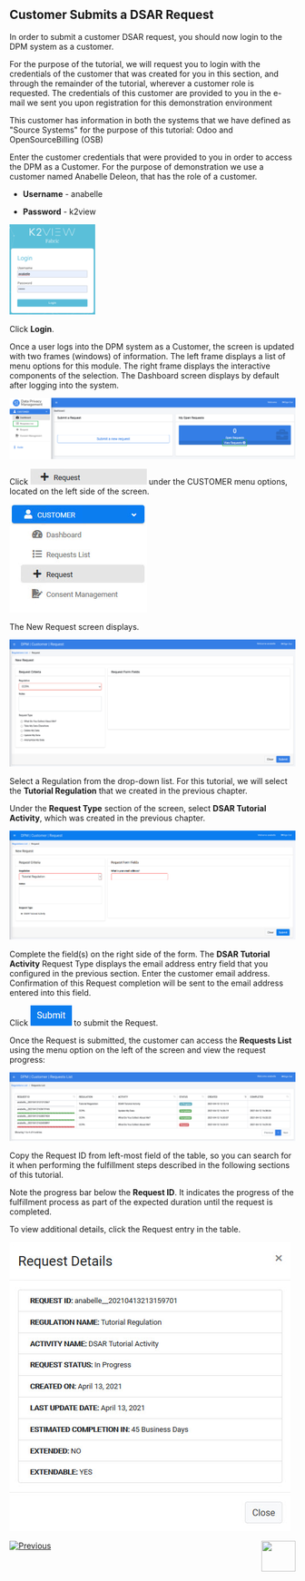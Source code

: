 ## Customer Submits a DSAR Request

In order to submit a customer DSAR request, you should now login to the DPM system as a customer. 

For the purpose of the tutorial, we will request you to login with the credentials of the customer that was created for you in this section, and through the remainder of the tutorial, wherever a customer role is requested. The credentials of this customer are provided to you in the e-mail we sent you upon registration for this demonstration environment

This customer has information in both the systems that we have defined as "Source Systems" for the purpose of this tutorial: Odoo and OpenSourceBilling (OSB)

Enter the customer credentials that were provided to you in order to access the DPM as a Customer. 
For the purpose of demonstration we use a customer named Anabelle Deleon, that has the role of a customer.

- **Username** - anabelle

- **Password** - k2view

<img src="../images/anabelle_login.png" width="30%" height="30%">
                               

Click **Login**.

Once a user logs into the DPM system as a Customer, the screen is updated with two frames (windows) of information. The left frame displays a list of menu options for this module. The right frame displays the interactive components of the selection. The Dashboard screen displays by default after logging into the system.

![image](../images/Customer_Dashboard_View_Requests.png)    

Click ![image](../images/Customer_Request.png) under the CUSTOMER menu options, located on the left side of the screen. 
 
![image](../images/Customer_Request_LeftPanel.png)

The New Request screen displays.

![image](../images/Customer_Request_Landing.png)

Select a Regulation from the drop-down list. For this tutorial, we will select the **Tutorial Regulation** that we created in the previous chapter.

Under the **Request Type** section of the screen, select **DSAR Tutorial Activity**, which was created in the previous chapter. 

![image](../images/02_01_DSAR_Fulfillment_Submit_Request.png)  

Complete the field(s) on the right side of the form. The **DSAR Tutorial Activity** Request Type displays the email address entry field that you configured in the previous section. Enter the customer email address. Confirmation of this Request completion will be sent to the email address entered into this field.    

Click ![image](../images/ICON_Submit.png) to submit the Request.

Once the Request is submitted, the customer can access the **Requests List** using the menu option on the left of the screen and view the request progress:

![image](../images/02_01_DSAR_Fulfillment_Submitted_Request_Customer.png) 

Copy the Request ID from left-most field of the table, so you can search for it when performing the fulfillment steps described in the following sections of this tutorial. 

Note the progress bar below the **Request ID**. It indicates the progress of the fulfillment process as part of the expected duration until the request is completed.  

To view additional details, click the Request entry in the table. 

![image](../images/02_01_DSAR_Fulfillment_Request_Details.png) 



[![Previous](/articles/images/Previous.png)]( 02_00_DSAR_Fulfillment_intro.md)[<img align="right" width="60" height="54" src="/articles/images/Next.png">]( 02_02_DSAR_Fulfillment_Case_Owner_View.md)
